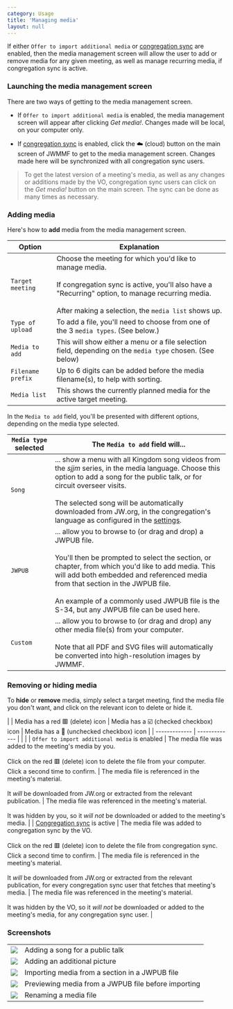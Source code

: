 ```yaml
---
category: Usage
title: 'Managing media'
layout: null
---
```



If either `Offer to import additional media` or [congregation sync](#/congregation-sync) are enabled, then the media management screen will allow the user to add or remove media for any given meeting, as well as manage recurring media, if congregation sync is active.

### Launching the media management screen

There are two ways of getting to the media management screen.

- If `Offer to import additional media` is enabled, the media management screen will appear after clicking *Get media!*. Changes made will be local, on your computer only.

- If [congregation sync](#/congregation-sync) is enabled, click the ☁️ (cloud) button on the main screen of JWMMF to get to the media management screen. Changes made here will be synchronized with all congregation sync users.

<blockquote>To get the latest version of a meeting's media, as well as any changes or additions made by the VO, congregation sync users can click on the <em>Get media!</em> button on the main screen. The sync can be done as many times as necessary.</blockquote>


### Adding media

Here's how to **add** media from the media management screen.


| Option  | Explanation |
| ------------- | ------------- |
| `Target meeting`  | Choose the meeting for which you'd like to manage media. <br><br>If congregation sync is active, you'll also have a "Recurring" option, to manage recurring media.<br><br>After making a selection, the `media list` shows up. |
| `Type of upload`  | To add a file, you'll need to choose from one of the 3 `media types`. (See below.) |
| `Media to add`  | This will show either a menu or a file selection field, depending on the `media type` chosen. (See below) |
| `Filename prefix`  | Up to 6 digits can be added before the media filename(s), to help with sorting. |
| `Media list` | This shows the currently planned media for the active target meeting. |


In the `Media to add` field, you'll be presented with different options, depending on the media type selected.

| `Media type` selected | The `Media to add` field will... |
| ------------- | ------------- |
| `Song` | ... show a menu with all Kingdom song videos from the *sjjm* series, in the media language. Choose this option to add a song for the public talk, or for circuit overseer visits. <br><br>The selected song will be automatically downloaded from JW.org, in the congregation's language as configured in the [settings](#/configuration). |
| `JWPUB` | ... allow you to browse to (or drag and drop) a JWPUB file. <br><br>You'll then be prompted to select the section, or chapter, from which you'd like to add media. This will add both embedded and referenced media from that section in the JWPUB file. <br><br>An example of a commonly used JWPUB file is the S-34, but any JWPUB file can be used here. |
| `Custom` | ... allow you to browse to (or drag and drop) any other media file(s) from your computer.  <br><br>Note that all PDF and SVG files will automatically be converted into high-resolution images by JWMMF. |


### Removing or hiding media

To **hide** or **remove** media, simply select a target meeting, find the media file you don't want, and click on the relevant icon to delete or hide it.

|  | Media has a red 🟥 (delete) icon | Media has a ☑️ (checked checkbox) icon | Media has a 🔲 (unchecked checkbox) icon |
| ------------- | ------------- | | |
| `Offer to import additional media` is enabled | The media file was added to the meeting's media by you. <br><br>Click on the red 🟥 (delete) icon to delete the file from your computer. <br>Click a second time to confirm. | The media file is referenced in the meeting's material. <br><br>It *will* be downloaded from JW.org or extracted from the relevant publication. | The media file was referenced in the meeting's material. <br><br>It was hidden by you, so it *will not* be downloaded or added to the meeting's media. |
| [Congregation sync](#/congregation-sync) is active | The media file was added to congregation sync by the VO. <br><br>Click on the red 🟥 (delete) icon to delete the file from congregation sync. <br>Click a second time to confirm. | The media file is referenced in the meeting's material. <br><br>It *will* be downloaded from JW.org or extracted from the relevant publication, for every congregation sync user that fetches that meeting's media.  | The media file was referenced in the meeting's material. <br><br>It was hidden by the VO, so it *will not* be downloaded or added to the meeting's media, for any congregation sync user.  |

### Screenshots

<table class="showcase">
<tr>
<td><a href="https://github.com/sircharlo/jw-meeting-media-fetcher/blob/master/docs/screenshots/custom-song.png?raw=true" target="_blank"><img src="https://github.com/sircharlo/jw-meeting-media-fetcher/blob/master/docs/screenshots/custom-song.png?raw=true"></a></td>
<td>Adding a song for a public talk</td>
</tr>
<tr>
<td><a href="https://github.com/sircharlo/jw-meeting-media-fetcher/blob/master/docs/screenshots/custom-media.png?raw=true" target="_blank"><img src="https://github.com/sircharlo/jw-meeting-media-fetcher/blob/master/docs/screenshots/custom-media.png?raw=true"></a></td>
<td>Adding an additional picture</td>
</tr>
<tr>
<td><a href="https://github.com/sircharlo/jw-meeting-media-fetcher/blob/master/docs/screenshots/custom-jwpub-extract.png?raw=true" target="_blank"><img src="https://github.com/sircharlo/jw-meeting-media-fetcher/blob/master/docs/screenshots/custom-jwpub-extract.png?raw=true"></a></td>
<td>Importing media from a section in a JWPUB file</td>
</tr>
<tr>
<td><a href="https://github.com/sircharlo/jw-meeting-media-fetcher/blob/master/docs/screenshots/custom-jwpub.png?raw=true" target="_blank"><img src="https://github.com/sircharlo/jw-meeting-media-fetcher/blob/master/docs/screenshots/custom-jwpub.png?raw=true"></a></td>
<td>Previewing media from a JWPUB file before importing</td>
</tr>
<tr>
<td><a href="https://github.com/sircharlo/jw-meeting-media-fetcher/blob/master/docs/screenshots/rename-media.png?raw=true" target="_blank"><img src="https://github.com/sircharlo/jw-meeting-media-fetcher/blob/master/docs/screenshots/rename-media.png?raw=true"></a></td>
<td>Renaming a media file</td>
</tr>
</table>
